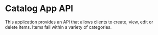 
Catalog App API
================

This application provides an API that allows clients to create, view, edit or
delete items. Items fall within a variety of categories.
